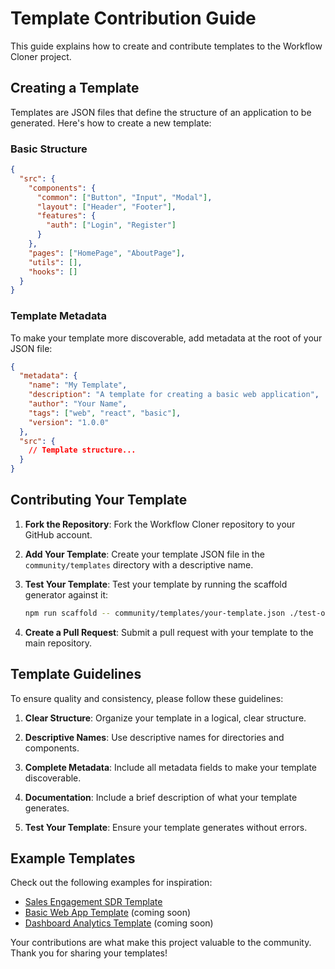 # Template Contribution Guide

This guide explains how to create and contribute templates to the Workflow Cloner project.

## Creating a Template

Templates are JSON files that define the structure of an application to be generated. Here's how to create a new template:

### Basic Structure

```json
{
  "src": {
    "components": {
      "common": ["Button", "Input", "Modal"],
      "layout": ["Header", "Footer"],
      "features": {
        "auth": ["Login", "Register"]
      }
    },
    "pages": ["HomePage", "AboutPage"],
    "utils": [],
    "hooks": []
  }
}
```

### Template Metadata

To make your template more discoverable, add metadata at the root of your JSON file:

```json
{
  "metadata": {
    "name": "My Template",
    "description": "A template for creating a basic web application",
    "author": "Your Name",
    "tags": ["web", "react", "basic"],
    "version": "1.0.0"
  },
  "src": {
    // Template structure...
  }
}
```

## Contributing Your Template

1. **Fork the Repository**: Fork the Workflow Cloner repository to your GitHub account.

2. **Add Your Template**: Create your template JSON file in the `community/templates` directory with a descriptive name.

3. **Test Your Template**: Test your template by running the scaffold generator against it:

   ```bash
   npm run scaffold -- community/templates/your-template.json ./test-output
   ```

4. **Create a Pull Request**: Submit a pull request with your template to the main repository.

## Template Guidelines

To ensure quality and consistency, please follow these guidelines:

1. **Clear Structure**: Organize your template in a logical, clear structure.

2. **Descriptive Names**: Use descriptive names for directories and components.

3. **Complete Metadata**: Include all metadata fields to make your template discoverable.

4. **Documentation**: Include a brief description of what your template generates.

5. **Test Your Template**: Ensure your template generates without errors.

## Example Templates

Check out the following examples for inspiration:

- [Sales Engagement SDR Template](../../templates/sales-engagement-sdr-template.json)
- [Basic Web App Template](../../templates/basic-web-app-template.json) (coming soon)
- [Dashboard Analytics Template](../../templates/dashboard-analytics-template.json) (coming soon)

Your contributions are what make this project valuable to the community. Thank you for sharing your templates! 